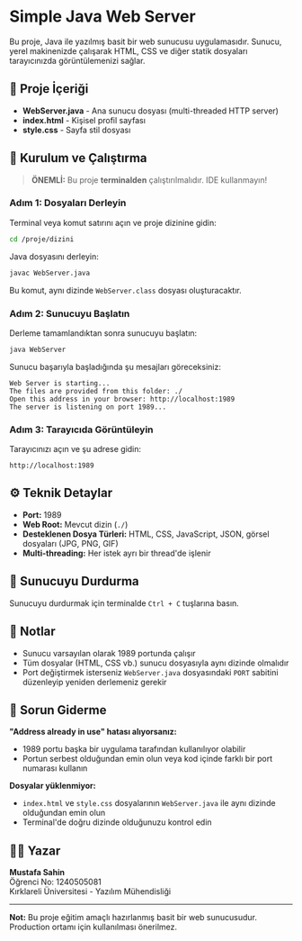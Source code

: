 # Simple Java Web Server

Bu proje, Java ile yazılmış basit bir web sunucusu uygulamasıdır. Sunucu, yerel makinenizde çalışarak HTML, CSS ve diğer statik dosyaları tarayıcınızda görüntülemenizi sağlar.

## 📁 Proje İçeriği

- **WebServer.java** - Ana sunucu dosyası (multi-threaded HTTP server)
- **index.html** - Kişisel profil sayfası
- **style.css** - Sayfa stil dosyası

## 🚀 Kurulum ve Çalıştırma

> **ÖNEMLİ:** Bu proje **terminalden** çalıştırılmalıdır. IDE kullanmayın!

### Adım 1: Dosyaları Derleyin

Terminal veya komut satırını açın ve proje dizinine gidin:

```bash
cd /proje/dizini
```

Java dosyasını derleyin:

```bash
javac WebServer.java
```

Bu komut, aynı dizinde `WebServer.class` dosyası oluşturacaktır.

### Adım 2: Sunucuyu Başlatın

Derleme tamamlandıktan sonra sunucuyu başlatın:

```bash
java WebServer
```

Sunucu başarıyla başladığında şu mesajları göreceksiniz:

```
Web Server is starting...
The files are provided from this folder: ./
Open this address in your browser: http://localhost:1989
The server is listening on port 1989...
```

### Adım 3: Tarayıcıda Görüntüleyin

Tarayıcınızı açın ve şu adrese gidin:

```
http://localhost:1989
```

## ⚙️ Teknik Detaylar

- **Port:** 1989
- **Web Root:** Mevcut dizin (`./`)
- **Desteklenen Dosya Türleri:** HTML, CSS, JavaScript, JSON, görsel dosyaları (JPG, PNG, GIF)
- **Multi-threading:** Her istek ayrı bir thread'de işlenir

## 🛑 Sunucuyu Durdurma

Sunucuyu durdurmak için terminalde `Ctrl + C` tuşlarına basın.

## 📝 Notlar

- Sunucu varsayılan olarak 1989 portunda çalışır
- Tüm dosyalar (HTML, CSS vb.) sunucu dosyasıyla aynı dizinde olmalıdır
- Port değiştirmek isterseniz `WebServer.java` dosyasındaki `PORT` sabitini düzenleyip yeniden derlemeniz gerekir

## 🔧 Sorun Giderme

**"Address already in use" hatası alıyorsanız:**
- 1989 portu başka bir uygulama tarafından kullanılıyor olabilir
- Portun serbest olduğundan emin olun veya kod içinde farklı bir port numarası kullanın

**Dosyalar yüklenmiyor:**
- `index.html` ve `style.css` dosyalarının `WebServer.java` ile aynı dizinde olduğundan emin olun
- Terminal'de doğru dizinde olduğunuzu kontrol edin

## 👨‍💻 Yazar

**Mustafa Sahin**  
Öğrenci No: 1240505081  
Kırklareli Üniversitesi - Yazılım Mühendisliği

---

**Not:** Bu proje eğitim amaçlı hazırlanmış basit bir web sunucusudur. Production ortamı için kullanılması önerilmez.
